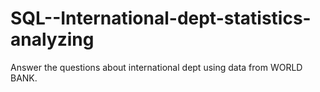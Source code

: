 # SQL--International-dept-statistics-analyzing
Answer the questions about international dept using data from WORLD BANK.
